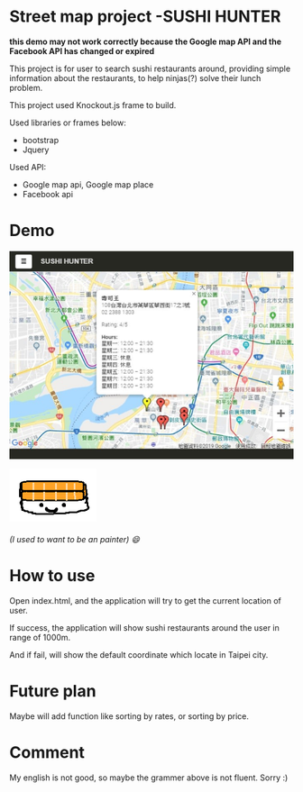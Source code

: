 Street map project -SUSHI HUNTER
===============================

**this demo may not work correctly because the Google map API and the Facebook API has changed or expired**

This project is for user to search sushi restaurants around, providing simple information about the restaurants, to help ninjas(?) solve their lunch problem.

This project used Knockout.js frame to build. 

Used libraries or frames below:
*  bootstrap
*  Jquery

Used API:
* Google map api, Google map place
* Facebook api

Demo
==============================

![Screenshot](screenshot.jpg)

[![Sushi](icon.png)](https://henry32144.github.io/Street-Map-Project/)

###### (I used to want to be an painter) :smile:

How to use
==============================
Open index.html, and the application will try to get the current location of user.

If success, the application will show sushi restaurants around the user in range of 1000m.

And if fail, will show the default coordinate which locate in Taipei city.

Future plan
==============================
Maybe will add function like sorting by rates, or sorting by price.

Comment
==============================
My english is not good, so maybe the grammer above is not fluent. Sorry :)
